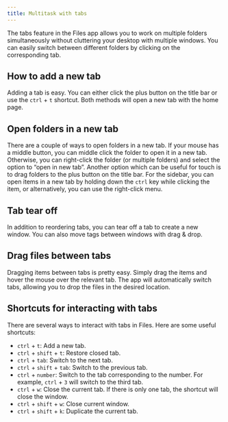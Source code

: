 ```yaml
---
title: Multitask with tabs
---
```


The tabs feature in the Files app allows you to work on multiple folders simultaneously without cluttering your desktop with multiple windows. You can easily switch between different folders by clicking on the corresponding tab.

## How to add a new tab

Adding a tab is easy. You can either click the plus button on the title bar or use the `ctrl` + `t` shortcut. Both methods will open a new tab with the home page.

## Open folders in a new tab

There are a couple of ways to open folders in a new tab. If your mouse has a middle button, you can middle click the folder to open it in a new tab. Otherwise, you can right-click the folder (or multiple folders) and select the option to “open in new tab”. Another option which can be useful for touch is to drag folders to the plus button on the title bar. For the sidebar, you can open items in a new tab by holding down the `ctrl` key while clicking the item, or alternatively, you can use the right-click menu.

## Tab tear off

In addition to reordering tabs, you can tear off a tab to create a new window. You can also move tags between windows with drag & drop.

## Drag files between tabs

Dragging items between tabs is pretty easy. Simply drag the items and hover the mouse over the relevant tab. The app will automatically switch tabs, allowing you to drop the files in the desired location.

## Shortcuts for interacting with tabs

There are several ways to interact with tabs in Files. Here are some useful shortcuts:
- `ctrl` + `t`: Add a new tab.
- `ctrl` + `shift` + `t`: Restore closed tab.
- `ctrl` + `tab`: Switch to the next tab.
- `ctrl` + `shift` + `tab`: Switch to the previous tab.
- `ctrl` + `number`: Switch to the tab corresponding to the number. For example, `ctrl` + `3` will switch to the third tab.
- `ctrl` + `w`: Close the current tab. If there is only one tab, the shortcut will close the window.
- `ctrl` + `shift` + `w`: Close current window.
- `ctrl` + `shift` + `k`: Duplicate the current tab.
